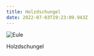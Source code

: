 ```yaml
---
title: Holzdschungel
date: 2022-07-03T19:23:09.943Z
---
```

![Eule](img/340a9905.jpg)

  Holzdschungel